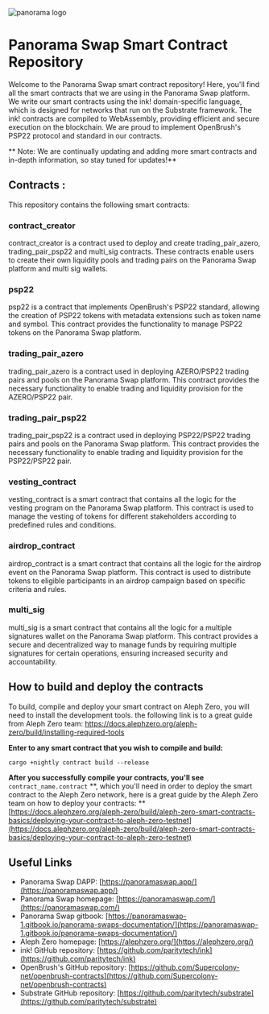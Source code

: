 ![panorama logo](https://i.imagesup.co/images2/302ff85b1ff055738b8c63ae2ca0137f9c3a6929.png)

# Panorama Swap Smart Contract Repository

Welcome to the Panorama Swap smart contract repository! Here, you'll find all the smart contracts that we are using in the Panorama Swap platform. We write our smart contracts using the ink! domain-specific language, which is designed for networks that run on the Substrate framework. The ink! contracts are compiled to WebAssembly, providing efficient and secure execution on the blockchain. We are proud to implement OpenBrush's PSP22 protocol and standard in our contracts.

** Note: We are continually updating and adding more smart contracts and in-depth information, so stay tuned for updates!**

## Contracts :
This repository contains the following smart contracts:

### contract_creator
contract_creator is a contract used to deploy and create trading_pair_azero, trading_pair_psp22 and multi_sig contracts. These contracts enable users to create their own liquidity pools and trading pairs on the Panorama Swap platform and multi sig wallets.

### psp22
psp22 is a contract that implements OpenBrush's PSP22 standard, allowing the creation of PSP22 tokens with metadata extensions such as token name and symbol. This contract provides the functionality to manage PSP22 tokens on the Panorama Swap platform.

### trading_pair_azero
trading_pair_azero is a contract used in deploying AZERO/PSP22 trading pairs and pools on the Panorama Swap platform. This contract provides the necessary functionality to enable trading and liquidity provision for the AZERO/PSP22 pair.

### trading_pair_psp22
trading_pair_psp22 is a contract used in deploying PSP22/PSP22 trading pairs and pools on the Panorama Swap platform. This contract provides the necessary functionality to enable trading and liquidity provision for the PSP22/PSP22 pair.

### vesting_contract
vesting_contract is a smart contract that contains all the logic for the vesting program on the Panorama Swap platform. This contract is used to manage the vesting of tokens for different stakeholders according to predefined rules and conditions.

### airdrop_contract
airdrop_contract is a smart contract that contains all the logic for the airdrop event on the Panorama Swap platform. This contract is used to distribute tokens to eligible participants in an airdrop campaign based on specific criteria and rules.

### multi_sig
multi_sig is a smart contract that contains all the logic for a multiple signatures wallet on the Panorama Swap platform. This contract provides a secure and decentralized way to manage funds by requiring multiple signatures for certain operations, ensuring increased security and accountability.

## How to build and deploy the contracts

To build, compile and deploy your smart contract on Aleph Zero, you will need to install the development tools. the following link is to a great guide from Aleph Zero team: https://docs.alephzero.org/aleph-zero/build/installing-required-tools

**Enter to any smart contract that you wish to compile and build:**

```
cargo +nightly contract build --release
```

**After you successfully compile your contracts, you'll see** ```contract_name.contract``` **, which you'll need in order to deploy the smart contract to the Aleph Zero network, here is a great guide by the Aleph Zero team on how to deploy your contracts: ** [https://docs.alephzero.org/aleph-zero/build/aleph-zero-smart-contracts-basics/deploying-your-contract-to-aleph-zero-testnet](https://docs.alephzero.org/aleph-zero/build/aleph-zero-smart-contracts-basics/deploying-your-contract-to-aleph-zero-testnet)

## Useful Links

- Panorama Swap DAPP: [https://panoramaswap.app/](https://panoramaswap.app/)
- Panorama Swap homepage: [https://panoramaswap.com/](https://panoramaswap.com/)
- Panorama Swap gitbook: [https://panoramaswap-1.gitbook.io/panorama-swaps-documentation/](https://panoramaswap-1.gitbook.io/panorama-swaps-documentation/)
- Aleph Zero homepage: [https://alephzero.org/](https://alephzero.org/)
- ink! GitHub repository: [https://github.com/paritytech/ink](https://github.com/paritytech/ink)
- OpenBrush's GitHub repository: [https://github.com/Supercolony-net/openbrush-contracts](https://github.com/Supercolony-net/openbrush-contracts)
- Substrate GitHub repository: [https://github.com/paritytech/substrate](https://github.com/paritytech/substrate)


